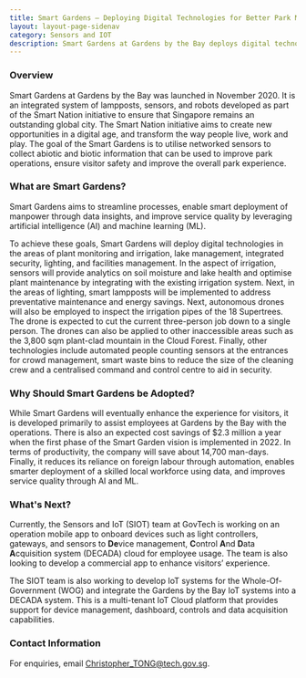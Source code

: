 ```yaml
---
title: Smart Gardens – Deploying Digital Technologies for Better Park Management
layout: layout-page-sidenav
category: Sensors and IOT
description: Smart Gardens at Gardens by the Bay deploys digital technologies to better manage park operations, improve visitor safety and enhance park experience.
---
```

### Overview

Smart Gardens at Gardens by the Bay was launched in November 2020. It is an integrated system of lampposts, sensors, and robots developed as part of the Smart Nation initiative to ensure that Singapore remains an outstanding global city. The Smart Nation initiative aims to create new opportunities in a digital age, and transform the way people live, work and play. The goal of the Smart Gardens is to utilise networked sensors to collect abiotic and biotic information that can be used to improve park operations, ensure visitor safety and improve the overall park experience.

### What are Smart Gardens?

Smart Gardens aims to streamline processes, enable smart deployment of manpower through data insights, and improve service quality by leveraging artificial intelligence (AI) and machine learning (ML).

To achieve these goals, Smart Gardens will deploy digital technologies in the areas of plant monitoring and irrigation, lake management, integrated security, lighting, and facilities management. In the aspect of irrigation, sensors will provide analytics on soil moisture and lake health and optimise plant maintenance by integrating with the existing irrigation system. Next, in the areas of lighting, smart lampposts will be implemented to address preventative maintenance and energy savings. Next, autonomous drones will also be employed to inspect the irrigation pipes of the 18 Supertrees. The drone is expected to cut the current three-person job down to a single person. The drones can also be applied to other inaccessible areas such as the 3,800 sqm plant-clad mountain in the Cloud Forest. Finally, other technologies include automated people counting sensors at the entrances for crowd management, smart waste bins to reduce the size of the cleaning crew and a centralised command and control centre to aid in security. 

### Why Should Smart Gardens be Adopted?

While Smart Gardens will eventually enhance the experience for visitors, it is developed primarily to assist employees at Gardens by the Bay with the operations. There is also an expected cost savings of $2.3 million a year when the first phase of the Smart Garden vision is implemented in 2022. In terms of productivity, the company will save about 14,700 man-days. Finally, it reduces its reliance on foreign labour through automation, enables smarter deployment of a skilled local workforce using data, and improves service quality through AI and ML.

### What's Next?

Currently, the Sensors and IoT (SIOT) team at GovTech is working on an operation mobile app to onboard devices such as light controllers, gateways, and sensors to **De**vice management, **C**ontrol **A**nd **D**ata **A**cquisition system (DECADA) cloud for employee usage. The team is also looking to develop a commercial app to enhance visitors’ experience.

The SIOT team is also working to develop IoT systems for the Whole-Of-Government (WOG) and integrate the Gardens by the Bay IoT systems into a DECADA system. This is a multi-tenant IoT Cloud platform that provides support for device management, dashboard, controls and data acquisition capabilities.

### Contact Information

For enquiries, email <Christopher_TONG@tech.gov.sg>.
